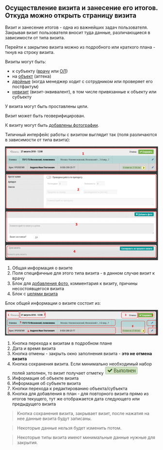 ## Осуществление визита и занесение его итогов. Откуда можно открыть страницу визита

Визит и занесение итогов - одна из важнейших задач пользователя.
Закрывая визит пользователя вносит туда данные, различающиеся в зависимости от типа визита.

Перейти к закрытию визита можно из подробного или краткого плана - ткнув на строку визита.

Визиты могут быть:

  - к субъекту ([врачу](rep-visits-subject.md) или [ОЛ](rep-visits-ol.md))
  - на [объект](rep-visits-object.md) (аптека)
  - [двойные](rep-visits-double.md) (когда менеджер ходит с сотрудником или проверяет его постфактум)
  - [невизит](rep-visits-novisit.md) (визит-эквивалент), в том числе привязанные к объекту или субъекту

У визита могут быть проставлены цели.

Визит может быть геоверифицирован.

К визиту могут быть [добавлены фотографии](rep-visits-foto.md).


Типичный интерфейс работы с визитом выглядит так (поля различаются в зависимости от типа визита):

![](../images/rep-visits.png)

  1. Общая информация о визите
  2. Поля специфичные для этого типа визита - в данном случае визит к врачу
  3. Блок для [добавления фото](rep-visits-foto.md), комментария к визиту, причины несостоявщегося визита
  4. Блок с [целями визита](rep-visits-target.md)


Блок общей информации о визите состоит из:

![](../images/rep-visits-common.png)

  1. Кнопка перехода к визитам в подробном плане
  2. Дата и время визита
  3. Кнопка отмены - закрыть окно заполнения визита - **это не отмена визита**
  4. Кнопка сохранения визита.
  Если минимально необходимый набор полей заполнен, то визит получает отметку ![](../images/icon-visit-closed.png)
  5. Информация об объекте визита
  6. Информация об субъекте визита
  7. Кнопки перехода к редактированию объекта/субъекта
  8. Кнопка для добавления в план - для повторного визита прямо из итогов текущего, тут же отображается дата следующего или предыдущего визита
  
  
> Кнопка сохранения визита, закрывает визит, после нажатия на нее данные визита будут записаны.

> Некоторые данные нельзя будет изменить потом.

> Некоторые типы визита имеют минимальные данные нужные для закрытия.

